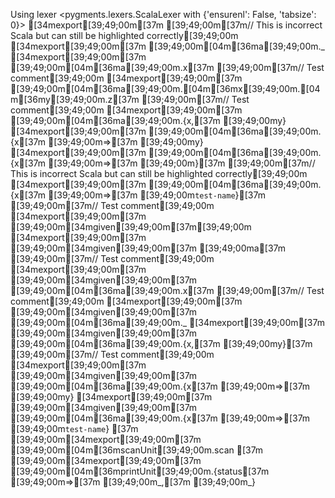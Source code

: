 Using lexer <pygments.lexers.ScalaLexer with {'ensurenl': False, 'tabsize': 0}>
[34mexport[39;49;00m[37m [39;49;00m[37m// This is incorrect Scala but can still be highlighted correctly[39;49;00m
[34mexport[39;49;00m[37m [39;49;00m[04m[36ma[39;49;00m._
[34mexport[39;49;00m[37m [39;49;00m[04m[36ma[39;49;00m.x[37m [39;49;00m[37m// Test comment[39;49;00m
[34mexport[39;49;00m[37m [39;49;00m[04m[36ma[39;49;00m.[04m[36mx[39;49;00m.[04m[36my[39;49;00m.z[37m [39;49;00m[37m// Test comment[39;49;00m
[34mexport[39;49;00m[37m [39;49;00m[04m[36ma[39;49;00m.{x,[37m [39;49;00my}
[34mexport[39;49;00m[37m [39;49;00m[04m[36ma[39;49;00m.{x[37m [39;49;00m=>[37m [39;49;00my}
[34mexport[39;49;00m[37m [39;49;00m[04m[36ma[39;49;00m.{x[37m [39;49;00m=>[37m [39;49;00m}[37m [39;49;00m[37m// This is incorrect Scala but can still be highlighted correctly[39;49;00m
[34mexport[39;49;00m[37m [39;49;00m[04m[36ma[39;49;00m.{x[37m [39;49;00m=>[37m [39;49;00m`test-name`}[37m [39;49;00m[37m// Test comment[39;49;00m
[34mexport[39;49;00m[37m [39;49;00m[34mgiven[39;49;00m[37m[39;49;00m
[34mexport[39;49;00m[37m [39;49;00m[34mgiven[39;49;00m[37m [39;49;00ma[37m [39;49;00m[37m// Test comment[39;49;00m
[34mexport[39;49;00m[37m [39;49;00m[34mgiven[39;49;00m[37m [39;49;00m[04m[36ma[39;49;00m.x[37m [39;49;00m[37m// Test comment[39;49;00m
[34mexport[39;49;00m[37m [39;49;00m[34mgiven[39;49;00m[37m [39;49;00m[04m[36ma[39;49;00m._
[34mexport[39;49;00m[37m [39;49;00m[34mgiven[39;49;00m[37m [39;49;00m[04m[36ma[39;49;00m.{x,[37m [39;49;00my}[37m [39;49;00m[37m// Test comment[39;49;00m
[34mexport[39;49;00m[37m [39;49;00m[34mgiven[39;49;00m[37m [39;49;00m[04m[36ma[39;49;00m.{x[37m [39;49;00m=>[37m [39;49;00my}
[34mexport[39;49;00m[37m [39;49;00m[34mgiven[39;49;00m[37m [39;49;00m[04m[36ma[39;49;00m.{x[37m [39;49;00m=>[37m [39;49;00m`test-name`}
[37m  [39;49;00m[34mexport[39;49;00m[37m [39;49;00m[04m[36mscanUnit[39;49;00m.scan
[37m  [39;49;00m[34mexport[39;49;00m[37m [39;49;00m[04m[36mprintUnit[39;49;00m.{status[37m [39;49;00m=>[37m [39;49;00m_,[37m [39;49;00m_}
